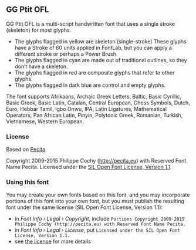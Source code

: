 ## GG Ptit OFL

GG Ptit OFL is a multi-script handwritten font that uses a single stroke (skeleton) for most glyphs.

- The glyphs flagged in yellow are skeleton (single-stroke) These glyphs have a Stroke of 60 units applied in FontLab, but you can apply a different stroke or perhaps a Power Brush.
- The glyphs flagged in cyan are made out of traditional outlines, so they don’t have a skeleton.
- The glyphs flagged in red are composite glyphs that refer to other glyphs.
- The glyphs flagged in dark blue are control and empty glyphs.

The font supports Afrikaans, Archaic Greek Letters, Baltic, Basic Cyrillic, Basic Greek, Basic Latin, Catalan, Central European, Chess Symbols, Dutch, Euro, Hebbar Tamil, Igbo Onwu, IPA, Latin Ligatures, Mathematical Operators, Pan African Latin, Pinyin, Polytonic Greek, Romanian, Turkish, Vietnamese, Western European.

### License

Based on [Pecita](http://pecita.eu/).

Copyright 2009-2015 Philippe Cochy (http://pecita.eu) with Reserved Font Name Pecita. Licensed under the [SIL Open Font License, Version 1.1](https://scripts.sil.org/OFL).

### Using this font

You may create your own fonts based on this font, and you may incorporate portions of this font into your own font, but you must publish the resulting font under the same license (SIL Open Font License, Version 1.1):

- in _Font Info › Legal › Copyright_, include `Portions Copyright 2009-2015 Philippe Cochy (http://pecita.eu) with Reserved Font Name Pecita.`
- in _Font Info › Legal › License_, put `Licensed under the SIL Open Font License, Version 1.1.`
- see [the license](https://scripts.sil.org/OFL) for more details
